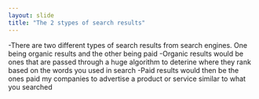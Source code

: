 ```yaml
---
layout: slide
title: "The 2 stypes of search results"
---
```

-There are two different types of search results from search engines. One being organic results and the other being paid
-Organic results would be ones that are passed through a huge algorithm to deterine where they rank based on the words you used in search
-Paid results would then be the ones paid my companies to advertise a product or service similar to what you searched
